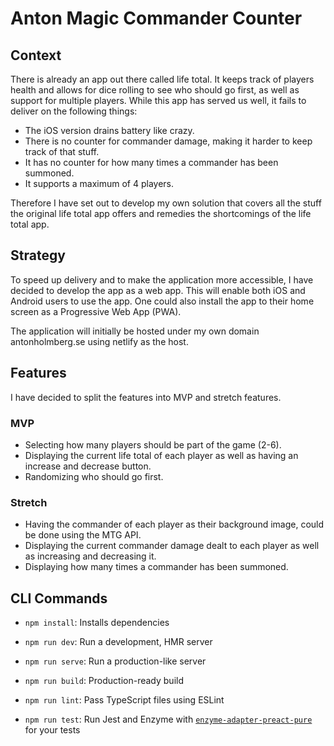 # Anton Magic Commander Counter

## Context
There is already an app out there called life total. It keeps track of players health and allows for dice rolling to see who should go first, as well as support for multiple players. While this app has served us well, it fails to deliver on the following things:

- The iOS version drains battery like crazy.
- There is no counter for commander damage, making it harder to keep track of that stuff.
- It has no counter for how many times a commander has been summoned.
- It supports a maximum of 4 players.

Therefore I have set out to develop my own solution that covers all the stuff the original life total app offers and remedies the shortcomings of the life total app.
## Strategy
To speed up delivery and to make the application more accessible, I have decided to develop the app as a web app. This will enable both iOS and Android users to use the app. One could also install the app to their home screen as a Progressive Web App (PWA).

The application will initially be hosted under my own domain antonholmberg.se using netlify as the host.
## Features
I have decided to split the features into MVP and stretch features.
### MVP
- Selecting how many players should be part of the game (2-6).
- Displaying the current life total of each player as well as having an increase and decrease button.
- Randomizing who should go first.
### Stretch
- Having the commander of each player as their background image, could be done using the MTG API. 
- Displaying the current commander damage dealt to each player as well as increasing and decreasing it.
- Displaying how many times a commander has been summoned.

## CLI Commands
*   `npm install`: Installs dependencies

*   `npm run dev`: Run a development, HMR server

*   `npm run serve`: Run a production-like server

*   `npm run build`: Production-ready build

*   `npm run lint`: Pass TypeScript files using ESLint

*   `npm run test`: Run Jest and Enzyme with
    [`enzyme-adapter-preact-pure`](https://github.com/preactjs/enzyme-adapter-preact-pure) for
    your tests
